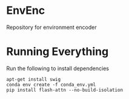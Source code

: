 # EnvEnc
Repository for environment encoder


# Running Everything

Run the following to install dependencies

```
apt-get install swig
conda env create -f conda_env.yml
pip install flash-attn --no-build-isolation
```